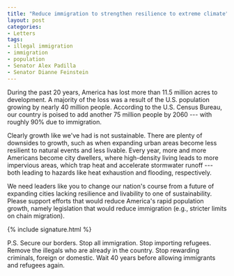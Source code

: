 ```yaml
---
title: "Reduce immigration to strengthen resilience to extreme climate"
layout: post
categories:
- Letters
tags:
- illegal immigration
- immigration
- population
- Senator Alex Padilla
- Senator Dianne Feinstein
---
```


During the past 20 years, America has lost more than 11.5 million acres to development. A majority of the loss was a result of the U.S. population growing by nearly 40 million people. According to the U.S. Census Bureau, our country is poised to add another 75 million people by 2060 --- with roughly 90% due to immigration.

Clearly growth like we've had is not sustainable. There are plenty of downsides to growth, such as when expanding urban areas become less resilient to natural events and less livable. Every year, more and more Americans become city dwellers, where high-density living leads to more impervious areas, which trap heat and accelerate stormwater runoff --- both leading to hazards like heat exhaustion and flooding, respectively.

We need leaders like you to change our nation's course from a future of expanding cities lacking resilience and livability to one of sustainability. Please support efforts that would reduce America's rapid population growth, namely legislation that would reduce immigration (e.g., stricter limits on chain migration).

{% include signature.html %}

P.S. Secure our borders. Stop all immigration. Stop importing refugees. Remove the illegals who are already in the country. Stop rewarding criminals, foreign or domestic. Wait 40 years before allowing immigrants and refugees again.